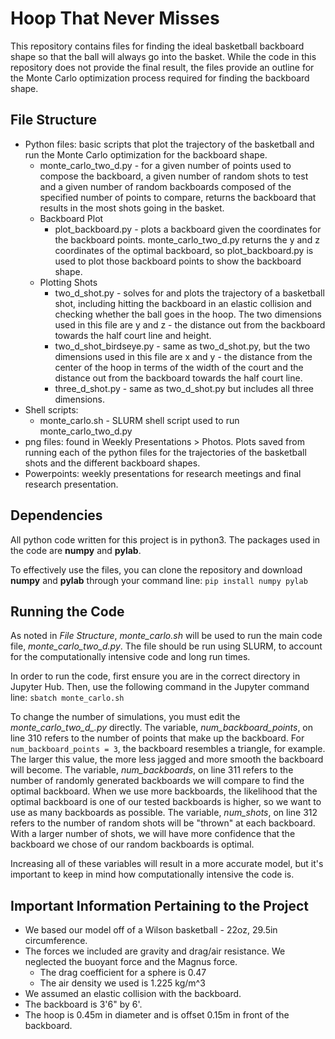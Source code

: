 # Hoop That Never Misses
This repository contains files for finding the ideal basketball backboard shape so that the ball will always go into the basket. While the code in this repository does not provide the final result, the files provide an outline for the Monte Carlo optimization process required for finding the backboard shape.

## File Structure
* Python files: basic scripts that plot the trajectory of the basketball and run the Monte Carlo optimization for the backboard shape.
    * monte_carlo_two_d.py - for a given number of points used to compose the backboard, a given number of random shots to test and a given number of random backboards composed of the specified number of points to compare, returns the backboard that results in the most shots going in the basket.
    * Backboard Plot
        * plot_backboard.py - plots a backboard given the coordinates for the backboard points. monte_carlo_two_d.py returns the y and z coordinates of the optimal backboard, so plot_backboard.py is used to plot those backboard points to show the backboard shape.
    * Plotting Shots
        * two_d_shot.py - solves for and plots the trajectory of a basketball shot, including hitting the backboard in an elastic collision and checking whether the ball goes in the hoop. The two dimensions used in this file are y and z - the distance out from the backboard towards the half court line and height.
        * two_d_shot_birdseye.py - same as two_d_shot.py, but the two dimensions used in this file are x and y - the distance from the center of the hoop in terms of the width of the court and the distance out from the backboard towards the half court line.
        * three_d_shot.py - same as two_d_shot.py but includes all three dimensions.
* Shell scripts:
    * monte_carlo.sh - SLURM shell script used to run monte_carlo_two_d.py 
* png files: found in Weekly Presentations > Photos. Plots saved from running each of the python files for the trajectories of the basketball shots and the different backboard shapes.
* Powerpoints: weekly presentations for research meetings and final research presentation.

## Dependencies
All python code written for this project is in python3. The packages used in the code are **numpy** and **pylab**.

To effectively use the files, you can clone the repository and download **numpy** and **pylab** through your command line:
`pip install numpy pylab`

## Running the Code
As noted in *File Structure*, *monte_carlo.sh* will be used to run the main code file, *monte_carlo_two_d.py*. The file should be run using SLURM, to account for the computationally intensive code and long run times. 

In order to run the code, first ensure you are in the correct directory in Jupyter Hub. Then, use the following command in the Jupyter command line:
`sbatch monte_carlo.sh`

To change the number of simulations, you must edit the *monte_carlo_two_d_.py* directly. The variable, *num_backboard_points*, on line 310 refers to the number of points that make up the backboard. For `num_backboard_points = 3`, the backboard resembles a triangle, for example. The larger this value, the more less jagged and more smooth the backboard will become. The variable, *num_backboards*, on line 311 refers to the number of randomly generated backboards we will compare to find the optimal backboard. When we use more backboards, the likelihood that the optimal backboard is one of our tested backboards is higher, so we want to use as many backboards as possible. The variable, *num_shots*, on line 312 refers to the number of random shots will be "thrown" at each backboard. With a larger number of shots, we will have more confidence that the backboard we chose of our random backboards is optimal.

Increasing all of these variables will result in a more accurate model, but it's important to keep in mind how computationally intensive the code is.

## Important Information Pertaining to the Project
* We based our model off of a Wilson basketball - 22oz, 29.5in circumference.
* The forces we included are gravity and drag/air resistance. We neglected the buoyant force and the Magnus force.
    * The drag coefficient for a sphere is 0.47
    * The air density we used is 1.225 kg/m^3
* We assumed an elastic collision with the backboard. 
* The backboard is 3'6" by 6'.
* The hoop is 0.45m in diameter and is offset 0.15m in front of the backboard.
